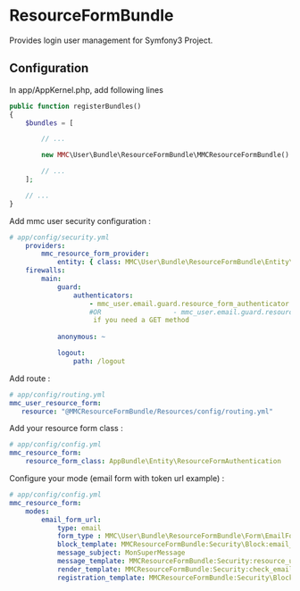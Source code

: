 # ResourceFormBundle
Provides login user management for Symfony3 Project.

## Configuration

In app/AppKernel.php, add following lines
```php
public function registerBundles()
{
    $bundles = [

        // ...

        new MMC\User\Bundle\ResourceFormBundle\MMCResourceFormBundle()

        // ...
    ];

    // ...
}
```

Add mmc user security configuration :
```yaml
# app/config/security.yml
    providers:
        mmc_resource_form_provider:
            entity: { class: MMC\User\Bundle\ResourceFormBundle\Entity\ResourceFormAuthentication }
    firewalls:
        main:
            guard:
                authenticators:
                    - mmc_user.email.guard.resource_form_authenticator.post
                    #OR                  - mmc_user.email.guard.resource_form_authenticator.get
                     if you need a GET method
            
            anonymous: ~

            logout:
                path: /logout
```

Add route :
```yaml
# app/config/routing.yml
mmc_user_resource_form:
   resource: "@MMCResourceFormBundle/Resources/config/routing.yml"
```

Add your resource form class :
```yaml
# app/config/config.yml
mmc_resource_form:
    resource_form_class: AppBundle\Entity\ResourceFormAuthentication
```

Configure your mode (email form with token url example) :
```yaml
# app/config/config.yml
mmc_resource_form:
    modes:    
        email_form_url:
            type: email
            form_type : MMC\User\Bundle\ResourceFormBundle\Form\EmailFormType
            block_template: MMCResourceFormBundle:Security\Block:email_block.html.twig
            message_subject: MonSuperMessage
            message_template: MMCResourceFormBundle:Security:resource_url.html.twig
            render_template: MMCResourceFormBundle:Security:check_email.html.twig
            registration_template: MMCResourceFormBundle:Security\Block:email_registration_block.html.twig
```
